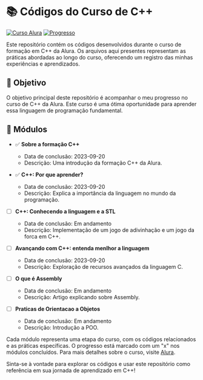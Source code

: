 # 📚 Códigos do Curso de C++

[![Curso Alura](https://img.shields.io/badge/Curso-Alura-blue)](https://cursos.alura.com.br/formacao-linguagem-c-plus-plus)
[![Progresso](https://img.shields.io/badge/Progresso-40%25-yellow)](https://cursos.alura.com.br/formacao-linguagem-c-plus-plus)

Este repositório contém os códigos desenvolvidos durante o curso de formação em C++ da Alura. Os arquivos aqui presentes representam as práticas abordadas ao longo do curso, oferecendo um registro das minhas experiências e aprendizados.

## 🎯 Objetivo

O objetivo principal deste repositório é acompanhar o meu progresso no curso de C++ da Alura. Este curso é uma ótima oportunidade para aprender essa linguagem de programação fundamental.

## 📂 Módulos

- ✅ **Sobre a formação C++**
  - Data de conclusão: 2023-09-20
  - Descrição: Uma introdução da formação C++ da Alura.

- ✅ **C++: Por que aprender?**
  - Data de conclusão: 2023-09-20
  - Descrição: Explica a importância da linguagem no mundo da programação.

- [ ] **C++: Conhecendo a linguagem e a STL**
  - Data de conclusão: Em andamento
  - Descrição: Implementação de um jogo de adivinhação e um jogo da forca em C++.

- [ ] **Avançando com C++: entenda menlhor a linguagem**
  - Data de conclusão: 2023-09-20
  - Descrição: Exploração de recursos avançados da linguagem C.

- [ ] **O que é Assembly**
  - Data de conclusão: Em andamento
  - Descrição: Artigo explicando sobre Assembly.

- [ ] **Praticas de Orientacao a Objetos**
  - Data de conclusão: Em andamento
  - Descrição: Introdução a POO.


Cada módulo representa uma etapa do curso, com os códigos relacionados e as práticas específicas. O progresso está marcado com um "x" nos módulos concluídos. Para mais detalhes sobre o curso, visite [Alura](https://cursos.alura.com.br/formacao-linguagem-c-plus-plus).

Sinta-se à vontade para explorar os códigos e usar este repositório como referência em sua jornada de aprendizado em C++!